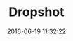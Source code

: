 ---
layout: play-game
title:  "Dropshot"
date:   2016-06-19 11:32:22
permalink: /dropshot/play/
swf: /src/swf/dropshot.swf
width: 550
height: 400
---